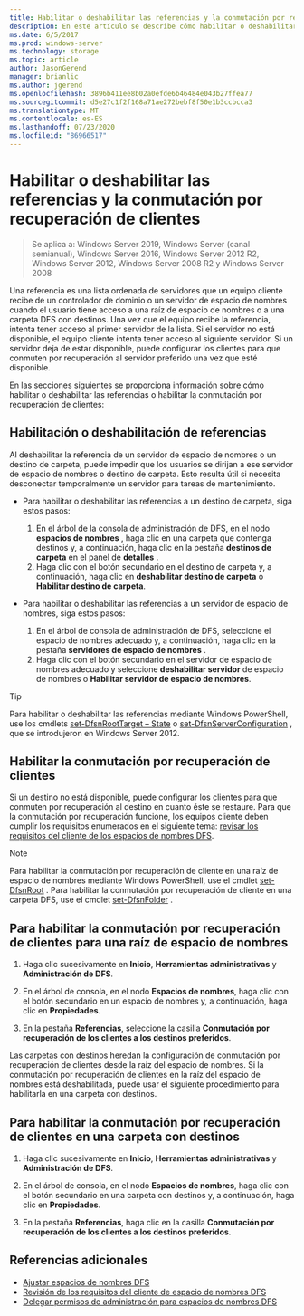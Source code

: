 ```yaml
---
title: Habilitar o deshabilitar las referencias y la conmutación por recuperación de clientes
description: En este artículo se describe cómo habilitar o deshabilitar las referencias y la conmutación por recuperación de cliente.
ms.date: 6/5/2017
ms.prod: windows-server
ms.technology: storage
ms.topic: article
author: JasonGerend
manager: brianlic
ms.author: jgerend
ms.openlocfilehash: 3896b411ee8b02a0efde6b46484e043b27ffea77
ms.sourcegitcommit: d5e27c1f2f168a71ae272bebf8f50e1b3ccbcca3
ms.translationtype: MT
ms.contentlocale: es-ES
ms.lasthandoff: 07/23/2020
ms.locfileid: "86966517"
---
```

# <a name="enable-or-disable-referrals-and-client-failback"></a>Habilitar o deshabilitar las referencias y la conmutación por recuperación de clientes

> Se aplica a: Windows Server 2019, Windows Server (canal semianual), Windows Server 2016, Windows Server 2012 R2, Windows Server 2012, Windows Server 2008 R2 y Windows Server 2008

Una referencia es una lista ordenada de servidores que un equipo cliente recibe de un controlador de dominio o un servidor de espacio de nombres cuando el usuario tiene acceso a una raíz de espacio de nombres o a una carpeta DFS con destinos. Una vez que el equipo recibe la referencia, intenta tener acceso al primer servidor de la lista. Si el servidor no está disponible, el equipo cliente intenta tener acceso al siguiente servidor. Si un servidor deja de estar disponible, puede configurar los clientes para que conmuten por recuperación al servidor preferido una vez que esté disponible.

En las secciones siguientes se proporciona información sobre cómo habilitar o deshabilitar las referencias o habilitar la conmutación por recuperación de clientes:

## <a name="enable-or-disable-referrals"></a>Habilitación o deshabilitación de referencias

Al deshabilitar la referencia de un servidor de espacio de nombres o un destino de carpeta, puede impedir que los usuarios se dirijan a ese servidor de espacio de nombres o destino de carpeta. Esto resulta útil si necesita desconectar temporalmente un servidor para tareas de mantenimiento.

-   Para habilitar o deshabilitar las referencias a un destino de carpeta, siga estos pasos:

    1.  En el árbol de la consola de administración de DFS, en el nodo **espacios de nombres** , haga clic en una carpeta que contenga destinos y, a continuación, haga clic en la pestaña **destinos de carpeta** en el panel de **detalles** .
    2.  Haga clic con el botón secundario en el destino de carpeta y, a continuación, haga clic en **deshabilitar destino de carpeta** o **Habilitar destino de carpeta**.

-   Para habilitar o deshabilitar las referencias a un servidor de espacio de nombres, siga estos pasos:

    1.  En el árbol de consola de administración de DFS, seleccione el espacio de nombres adecuado y, a continuación, haga clic en la pestaña **servidores de espacio de nombres** .
    2.  Haga clic con el botón secundario en el servidor de espacio de nombres adecuado y seleccione **deshabilitar servidor** de espacio de nombres o **Habilitar servidor de espacio de nombres**.


> [!TIP]
> Para habilitar o deshabilitar las referencias mediante Windows PowerShell, use los cmdlets [set-DfsnRootTarget – State](/previous-versions/windows/it-pro/windows-server-2008-R2-and-2008/cc731089(v=ws.11)) o [set-DfsnServerConfiguration](/previous-versions/windows/it-pro/windows-server-2008-R2-and-2008/cc731089(v=ws.11)) , que se introdujeron en Windows Server 2012.

## <a name="enable-client-failback"></a>Habilitar la conmutación por recuperación de clientes

Si un destino no está disponible, puede configurar los clientes para que conmuten por recuperación al destino en cuanto éste se restaure. Para que la conmutación por recuperación funcione, los equipos cliente deben cumplir los requisitos enumerados en el siguiente tema: [revisar los requisitos del cliente de los espacios de nombres DFS](/previous-versions/windows/it-pro/windows-server-2008-R2-and-2008/cc771913(v=ws.11)).


> [!NOTE]
> Para habilitar la conmutación por recuperación de cliente en una raíz de espacio de nombres mediante Windows PowerShell, use el cmdlet [set-DfsnRoot](/previous-versions/windows/it-pro/windows-server-2008-R2-and-2008/cc771913(v=ws.11)) . Para habilitar la conmutación por recuperación de cliente en una carpeta DFS, use el cmdlet [set-DfsnFolder](/previous-versions/windows/it-pro/windows-server-2008-R2-and-2008/cc771913(v=ws.11)) .


## <a name="to-enable-client-failback-for-a-namespace-root"></a>Para habilitar la conmutación por recuperación de clientes para una raíz de espacio de nombres

1.  Haga clic sucesivamente en **Inicio**, **Herramientas administrativas** y **Administración de DFS**.

2.  En el árbol de consola, en el nodo **Espacios de nombres**, haga clic con el botón secundario en un espacio de nombres y, a continuación, haga clic en **Propiedades**.

3.  En la pestaña **Referencias**, seleccione la casilla **Conmutación por recuperación de los clientes a los destinos preferidos**.

Las carpetas con destinos heredan la configuración de conmutación por recuperación de clientes desde la raíz del espacio de nombres. Si la conmutación por recuperación de clientes en la raíz del espacio de nombres está deshabilitada, puede usar el siguiente procedimiento para habilitarla en una carpeta con destinos.

## <a name="to-enable-client-failback-for-a-folder-with-targets"></a>Para habilitar la conmutación por recuperación de clientes en una carpeta con destinos

1.  Haga clic sucesivamente en **Inicio**, **Herramientas administrativas** y **Administración de DFS**.

2.  En el árbol de consola, en el nodo **Espacios de nombres**, haga clic con el botón secundario en una carpeta con destinos y, a continuación, haga clic en **Propiedades**.

3.  En la pestaña **Referencias**, haga clic en la casilla **Conmutación por recuperación de los clientes a los destinos preferidos**.

## <a name="additional-references"></a>Referencias adicionales

-   [Ajustar espacios de nombres DFS](tuning-dfs-namespaces.md)
-   [Revisión de los requisitos del cliente de espacio de nombres DFS](/previous-versions/windows/it-pro/windows-server-2008-R2-and-2008/cc771913(v=ws.11))
-   [Delegar permisos de administración para espacios de nombres DFS](delegate-management-permissions-for-dfs-namespaces.md)

